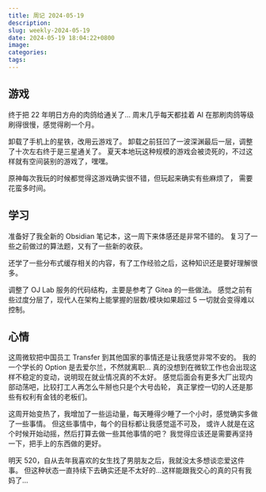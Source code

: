 ```yaml
---
title: 周记 2024-05-19
description: 
slug: weekly-2024-05-19
date: 2024-05-19 18:04:22+0800
image: 
categories: 
tags:
---
```


## 游戏

终于把 22 年明日方舟的肉鸽给通关了...
周末几乎每天都挂着 AI 在那刷肉鸽等级刷得很慢，感觉得刷一个月。

卸载了手机上的星铁，改用云游戏了。
卸载之前狂凹了一波深渊最后一层，调整了十次左右终于是三星通关了。
夏天本地玩这种规模的游戏会被烫死的，不过这样就有空间装别的游戏了，嘿嘿。

原神每次我玩的时候都觉得这游戏确实很不错，但玩起来确实有些麻烦了，
需要花蛮多时间。

## 学习

准备好了我全新的 Obsidian 笔记本，这一周下来体感还是非常不错的。
复习了一些之前做过的算法题，又有了一些新的收获。

还学了一些分布式缓存相关的内容，有了工作经验之后，这种知识还是要好理解很多。

调整了 OJ Lab 服务的代码结构，主要是参考了 Gitea 的一些做法。
感觉之前有些过度分层了，现代人在架构上能掌握的层数/模块如果超过 5 一切就会变得难以控制。

## 心情

这周微软把中国员工 Transfer 到其他国家的事情还是让我感觉非常不安的。
我的一个学长的 Option 是去爱尔兰，不然就离职...
真的没想到在微软工作也会出现这样不稳定的变动，说明现在就业情况真的不太好。
感觉后面会有更多大厂出现内部动荡吧，比较打工人再怎么牛掰也只是个大号齿轮，
真正掌控一切的人还是那些有权利有金钱的老板们。

这周开始变热了，我增加了一些运动量，每天睡得少睡了一个小时，感觉确实多做了一些事情。
但这些事情中，每个的目标都让我感觉遥不可及，
或许人就是在这个时候开始动摇，然后打算去做一些其他事情的吧？
我觉得应该还是需要再坚持一下，把手上的东西做的更好。

明天 520，自从去年我喜欢的女生找了男朋友之后，我就没太多想谈恋爱这件事。
但这种状态一直持续下去确实还是不太好的...这样能跟我交心的真的只有我妈了...
